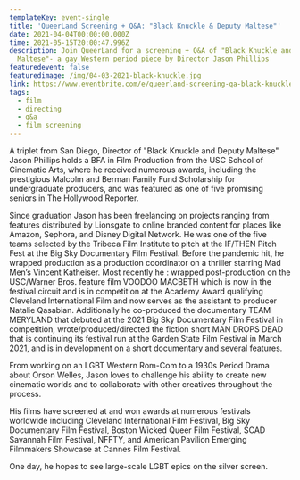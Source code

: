 ```yaml
---
templateKey: event-single
title: 'QueerLand Screening + Q&A: "Black Knuckle & Deputy Maltese"'
date: 2021-04-04T00:00:00.000Z
time: 2021-05-15T20:00:47.996Z
description: Join QueerLand for a screening + Q&A of "Black Knuckle and Deputy
  Maltese"- a gay Western period piece by Director Jason Phillips
featuredevent: false
featuredimage: /img/04-03-2021-black-knuckle.jpg
link: https://www.eventbrite.com/e/queerland-screening-qa-black-knuckle-deputy-maltese-tickets-147349318779
tags:
  - film
  - directing
  - q&a
  - film screening
---
```

A triplet from San Diego, Director of "Black Knuckle and Deputy Maltese" Jason Phillips holds a BFA in Film Production from the USC School of Cinematic Arts, where he received numerous awards, including the prestigious Malcolm and Berman Family Fund Scholarship for undergraduate producers, and was featured as one of five promising seniors in The Hollywood Reporter.

Since graduation Jason has been freelancing on projects ranging from features distributed by Lionsgate to online branded content for places like Amazon, Sephora, and Disney Digital Network. He was one of the five teams selected by the Tribeca Film Institute to pitch at the IF/THEN Pitch Fest at the Big Sky Documentary Film Festival. Before the pandemic hit, he wrapped production as a production coordinator on a thriller starring Mad Men’s Vincent Katheiser. Most recently he : wrapped post-production on the USC/Warner Bros. feature film VOODOO MACBETH which is now in the festival circuit and is in competition at the Academy Award qualifying Cleveland International Film and now serves as the assistant to producer Natalie Qasabian. Additionally he co-produced the documentary TEAM MERYLAND that debuted at the 2021 Big Sky Documentary Film Festival in competition, wrote/produced/directed the fiction short MAN DROPS DEAD that is continuing its festival run at the Garden State Film Festival in March 2021, and is in development on a short documentary and several features.

From working on an LGBT Western Rom-Com to a 1930s Period Drama about Orson Welles, Jason loves to challenge his ability to create new cinematic worlds and to collaborate with other creatives throughout the process.

His films have screened at and won awards at numerous festivals worldwide including Cleveland International Film Festival, Big Sky Documentary Film Festival, Boston Wicked Queer Film Festival, SCAD Savannah Film Festival, NFFTY, and American Pavilion Emerging Filmmakers Showcase at Cannes Film Festival.

One day, he hopes to see large-scale LGBT epics on the silver screen.